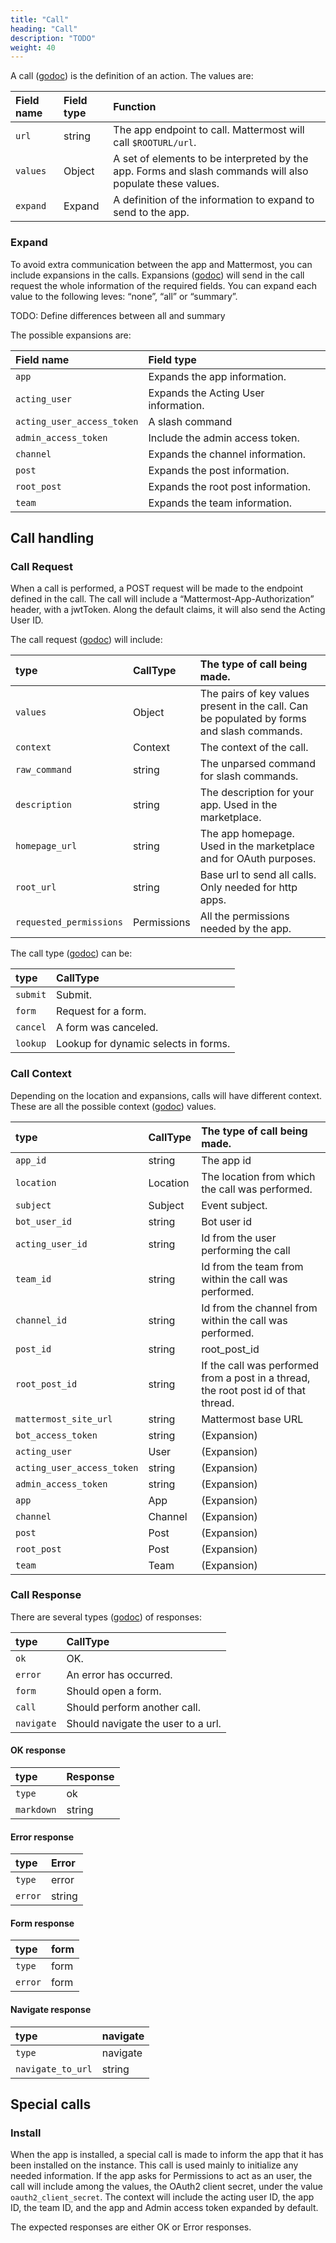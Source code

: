 ```yaml
---
title: "Call"
heading: "Call"
description: "TODO"
weight: 40
---
```



A call ([godoc](https://pkg.go.dev/github.com/mattermost/mattermost-plugin-apps/apps#Call)) is the definition of an action. The values are:

| Field name | Field type | Function                                                                                                  |
| :--------- | :--------- | :-------------------------------------------------------------------------------------------------------- |
| `url`      | string     | The app endpoint to call. Mattermost will call `$ROOTURL/url`.                                            |
| `values`   | Object     | A set of elements to be interpreted by the app. Forms and slash commands will also populate these values. |
| `expand`   | Expand     | A definition of the information to expand to send to the app.                                             |

### Expand

To avoid extra communication between the app and Mattermost, you can include expansions in the calls. Expansions ([godoc](https://pkg.go.dev/github.com/mattermost/mattermost-plugin-apps/apps#Expand)) will send in the call request the whole information of the required fields. You can expand each value to the following leves: “none”, “all” or “summary”.

TODO: Define differences between all and summary

The possible expansions are:

| Field name                 | Field type                           |
| :------------------------- | :----------------------------------- |
| `app`                      | Expands the app information.         |
| `acting_user`              | Expands the Acting User information. |
| `acting_user_access_token` | A slash command                      |
| `admin_access_token`       | Include the admin access token.      |
| `channel`                  | Expands the channel information.     |
| `post`                     | Expands the post information.        |
| `root_post`                | Expands the root post information.   |
| `team`                     | Expands the team information.        |


## Call handling

### Call Request

When a call is performed, a POST request will be made to the endpoint defined in the call. The call will include a “Mattermost-App-Authorization” header, with a jwtToken. Along the default claims, it will also send the Acting User ID.

The call request ([godoc](https://pkg.go.dev/github.com/mattermost/mattermost-plugin-apps/apps#CallRequest)) will include:

| type                    | CallType    | The type of call being made.                                                               |
| :---------------------- | :---------- | :----------------------------------------------------------------------------------------- |
| `values`                | Object      | The pairs of key values present in the call. Can be populated by forms and slash commands. |
| `context`               | Context     | The context of the call.                                                                   |
| `raw_command`           | string      | The unparsed command for slash commands.                                                   |
| `description`           | string      | The description for your app. Used in the marketplace.                                     |
| `homepage_url`          | string      | The app homepage. Used in the marketplace and for OAuth purposes.                          |
| `root_url`              | string      | Base url to send all calls. Only needed for http apps.                                     |
| `requested_permissions` | Permissions | All the permissions needed by the app.                                                     |

The call type ([godoc](https://pkg.go.dev/github.com/mattermost/mattermost-plugin-apps/apps#CallType)) can be:

| type     | CallType                             |
| :------- | :----------------------------------- |
| `submit` | Submit.                              |
| `form`   | Request for a form.                  |
| `cancel` | A form was canceled.                 |
| `lookup` | Lookup for dynamic selects in forms. |

### Call Context

Depending on the location and expansions, calls will have different context. These are all the possible context ([godoc](https://pkg.go.dev/github.com/mattermost/mattermost-plugin-apps/apps#Context)) values.

| type                       | CallType | The type of call being made.                                                        |
| :------------------------- | :------- | :---------------------------------------------------------------------------------- |
| `app_id`                   | string   | The app id                                                                          |
| `location`                 | Location | The location from which the call was performed.                                     |
| `subject`                  | Subject  | Event subject.                                                                      |
| `bot_user_id`              | string   | Bot user id                                                                         |
| `acting_user_id`           | string   | Id from the user performing the call                                                |
| `team_id`                  | string   | Id from the team from within the call was performed.                                |
| `channel_id`               | string   | Id from the channel from within the call was performed.                             |
| `post_id`                  | string   | root_post_id                                                                        |
| `root_post_id`             | string   | If the call was performed from a post in a thread, the root post id of that thread. |
| `mattermost_site_url`      | string   | Mattermost base URL                                                                 |
| `bot_access_token`         | string   | (Expansion)                                                                         |
| `acting_user`              | User     | (Expansion)                                                                         |
| `acting_user_access_token` | string   | (Expansion)                                                                         |
| `admin_access_token`       | string   | (Expansion)                                                                         |
| `app`                      | App      | (Expansion)                                                                         |
| `channel`                  | Channel  | (Expansion)                                                                         |
| `post`                     | Post     | (Expansion)                                                                         |
| `root_post`                | Post     | (Expansion)                                                                         |
| `team`                     | Team     | (Expansion)                                                                         |

### Call Response

There are several types ([godoc](https://pkg.go.dev/github.com/mattermost/mattermost-plugin-apps/apps#CallResponseType)) of responses:

| type       | CallType                           |
| :--------- | :--------------------------------- |
| `ok`       | OK.                                |
| `error`    | An error has occurred.             |
| `form`     | Should open a form.                |
| `call`     | Should perform another call.       |
| `navigate` | Should navigate the user to a url. |

#### OK response

| type       | Response |
| :--------- | :------- |
| `type`     | ok       |                                                                              |
| `markdown` | string   | (Optional) Markdown text that will be sent to the user as an ephemeral post. |

#### Error response

| type    | Error  |
| :------ | :----- |
| `type`  | error  |                                                                   |
| `error` | string | Markdown text that will be sent to the user as an ephemeral post. |

#### Form response

| type    | form |
| :------ | :--- |
| `type`  | form |               |
| `error` | form | Form to open. |

#### Navigate response

| type              | navigate |
| :---------------- | :------- |
| `type`            | navigate |                     |
| `navigate_to_url` | string   | URL to navigate to. |

## Special calls

### Install

When the app is installed, a special call is made to inform the app that it has been installed on the instance. This call is used mainly to initialize any needed information. If the app asks for Permissions to act as an user, the call will include among the values, the OAuth2 client secret, under the value `oauth2_client_secret`. The context will include the acting user ID, the app ID, the team ID, and the app and Admin access token expanded by default.

The expected responses are either OK or Error responses.
